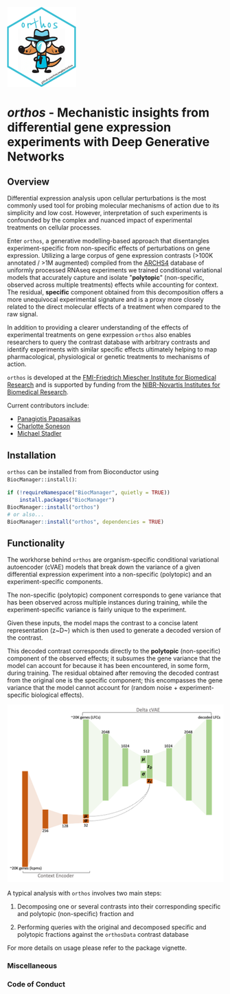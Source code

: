 <img src="vignettes/orthos.png" alt="orthos" width="160"/>

# _orthos_ - Mechanistic insights from differential gene expression experiments with Deep Generative Networks



## Overview

Differential expression analysis upon cellular perturbations is the most commonly used tool for probing molecular mechanisms of action due to its simplicity and low cost. However, interpretation of such experiments is confounded by the complex and nuanced impact of experimental treatments on cellular processes. 

Enter `orthos`, a generative modelling-based approach that disentangles experiment-specific from non-specific effects of perturbations on gene expression. Utilizing a large corpus of gene expression contrasts (>100K annotated / >1M augmented) compiled from the [ARCHS4](https://maayanlab.cloud/archs4/)  database of uniformly processed RNAseq experiments we trained conditional variational models that accurately capture and isolate "**polytopic**" (non-specific, observed across multiple treatments) effects while accounting for context. The residual, **specific** component obtained from this decomposition offers a more unequivocal experimental signature and is a proxy more closely related to the direct molecular effects of a treatment when compared to the raw signal.

In addition to providing a clearer understanding of the effects of experimental treatments on gene exrpession `orthos` also enables researchers to query the contrast database with arbitrary contrasts and identify experiments with similar specific effects ultimately helping to map pharmacological, physiological or genetic treatments to mechanisms of action.

`orthos` is developed at the [FMI-Friedrich Miescher Institute for Biomedical Research](https://www.fmi.ch/) and is supported by funding from the [NIBR-Novartis Institutes for Biomedical Research](https://www.novartis.com/research-development/novartis-institutes-biomedical-research).

Current contributors include:

- [Panagiotis Papasaikas](https://github.com/ppapasaikas)
- [Charlotte Soneson](https://github.com/csoneson)
- [Michael Stadler](https://github.com/mbstadler)



   

## Installation

`orthos` can be installed from from Bioconductor using `BiocManager::install()`:


```r
if (!requireNamespace("BiocManager", quietly = TRUE))
    install.packages("BiocManager")
BiocManager::install("orthos")
# or also...
BiocManager::install("orthos", dependencies = TRUE)
```


## Functionality

The workhorse behind `orthos` are organism-specific conditional variational
autoencoder (cVAE) models that break down the variance of a given differential
expression experiment into a non-specific (polytopic) and an experiment-specific
components. 

The non-specific (polytopic) component corresponds to gene variance that has
been observed across multiple instances during training, while the
experiment-specific variance is fairly unique to the experiment. 

Given these inputs, the model maps the contrast to a concise latent
representation (z~D~) which is then used to generate a decoded version of the
contrast. 

This decoded contrast corresponds directly to the **polytopic** (non-specific)
component of the observed effects; it subsumes the gene variance that the model
can account for because it has been encountered, in some form, during training. 
The residual obtained after removing the decoded contrast from the original one
is the specific component; this encompasses the gene variance that the model
cannot account for (random noise + experiment-specific biological effects).  


<img src="vignettes/orthos_arch.png" alt="orthos" width="600"/>


A typical analysis with `orthos` involves two main steps:

1. Decomposing one or several contrasts into their corresponding specific and
   polytopic (non-specific) fraction and

2. Performing queries with the original and decomposed specific and polytopic
   fractions against the `orthosData` contrast database
   
For more details on usage please refer to the package vignette.

   





### Miscellaneous



### Code of Conduct
  


